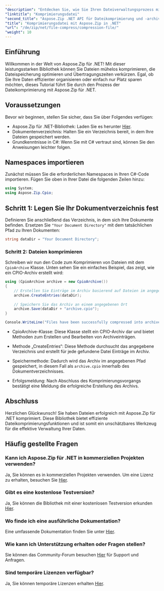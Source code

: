 ```yaml
---
"description": "Entdecken Sie, wie Sie Ihren Dateiverwaltungsprozess mit Aspose.Zip für .NET optimieren können. Diese ausführliche Anleitung führt Sie durch die Schritte zum Komprimieren von Dateien."
"linktitle": "Komprimierungsdatei"
"second_title": "Aspose.Zip .NET API für Dateikomprimierung und -archivierung"
"title": "Komprimierungsdatei mit Aspose.Zip in .NET"
"url": "/de/zip/net/file-compress/compression-file/"
"weight": 10
---
```


## Einführung

Willkommen in der Welt von Aspose.Zip für .NET! Mit dieser leistungsstarken Bibliothek können Sie Dateien mühelos komprimieren, die Dateispeicherung optimieren und Übertragungszeiten verkürzen. Egal, ob Sie Ihre Daten effizienter organisieren oder einfach nur Platz sparen möchten, dieses Tutorial führt Sie durch den Prozess der Dateikomprimierung mit Aspose.Zip für .NET.

## Voraussetzungen

Bevor wir beginnen, stellen Sie sicher, dass Sie über Folgendes verfügen:

- Aspose.Zip für .NET-Bibliothek: Laden Sie es herunter [Hier](https://releases.aspose.com/zip/net/).
- Dokumentenverzeichnis: Halten Sie ein Verzeichnis bereit, in dem Ihre Dateien gespeichert werden.
- Grundkenntnisse in C#: Wenn Sie mit C# vertraut sind, können Sie den Anweisungen leichter folgen.

## Namespaces importieren

Zunächst müssen Sie die erforderlichen Namespaces in Ihren C#-Code importieren. Fügen Sie oben in Ihrer Datei die folgenden Zeilen hinzu:

```csharp
using System;
using Aspose.Zip.Cpio;
```

## Schritt 1: Legen Sie Ihr Dokumentverzeichnis fest

Definieren Sie anschließend das Verzeichnis, in dem sich Ihre Dokumente befinden. Ersetzen Sie `"Your Document Directory"` mit dem tatsächlichen Pfad zu Ihren Dokumenten:

```csharp
string dataDir = "Your Document Directory";
```

### Schritt 2: Dateien komprimieren

Schreiben wir nun den Code zum Komprimieren von Dateien mit dem `CpioArchive` Klasse. Unten sehen Sie ein einfaches Beispiel, das zeigt, wie ein CPIO-Archiv erstellt wird:

```csharp
using (CpioArchive archive = new CpioArchive())
{
    // Erstellen Sie Einträge im Archiv basierend auf Dateien im angegebenen Verzeichnis
    archive.CreateEntries(dataDir);
    
    // Speichern Sie das Archiv an einem angegebenen Ort
    archive.Save(dataDir + "archive.cpio");
}

Console.WriteLine("Files have been successfully compressed into archive.cpio!");
```

- CpioArchive-Klasse: Diese Klasse stellt ein CPIO-Archiv dar und bietet Methoden zum Erstellen und Bearbeiten von Archiveinträgen.
  
- Methode „CreateEntries“: Diese Methode durchsucht das angegebene Verzeichnis und erstellt für jede gefundene Datei Einträge im Archiv.
  
- Speichermethode: Dadurch wird das Archiv im angegebenen Pfad gespeichert, in diesem Fall als `archive.cpio` innerhalb des Dokumentverzeichnisses.
  
- Erfolgsmeldung: Nach Abschluss des Komprimierungsvorgangs bestätigt eine Meldung die erfolgreiche Erstellung des Archivs.

## Abschluss

Herzlichen Glückwunsch! Sie haben Dateien erfolgreich mit Aspose.Zip für .NET komprimiert. Diese Bibliothek bietet effiziente Dateikomprimierungsfunktionen und ist somit ein unschätzbares Werkzeug für die effektive Verwaltung Ihrer Daten.

## Häufig gestellte Fragen

### Kann ich Aspose.Zip für .NET in kommerziellen Projekten verwenden?
Ja, Sie können es in kommerziellen Projekten verwenden. Um eine Lizenz zu erhalten, besuchen Sie [Hier](https://purchase.conholdate.com/buy).

### Gibt es eine kostenlose Testversion?
Ja, Sie können die Bibliothek mit einer kostenlosen Testversion erkunden [Hier](https://releases.aspose.com/).

### Wo finde ich eine ausführliche Dokumentation?
Eine umfassende Dokumentation finden Sie unter [Hier](https://reference.aspose.com/zip/net/).

### Wie kann ich Unterstützung erhalten oder Fragen stellen?
Sie können das Community-Forum besuchen [Hier](https://forum.aspose.com/c/zip/37) für Support und Anfragen.

### Sind temporäre Lizenzen verfügbar?
Ja, Sie können temporäre Lizenzen erhalten [Hier](https://purchase.conholdate.com/temporary-license/).